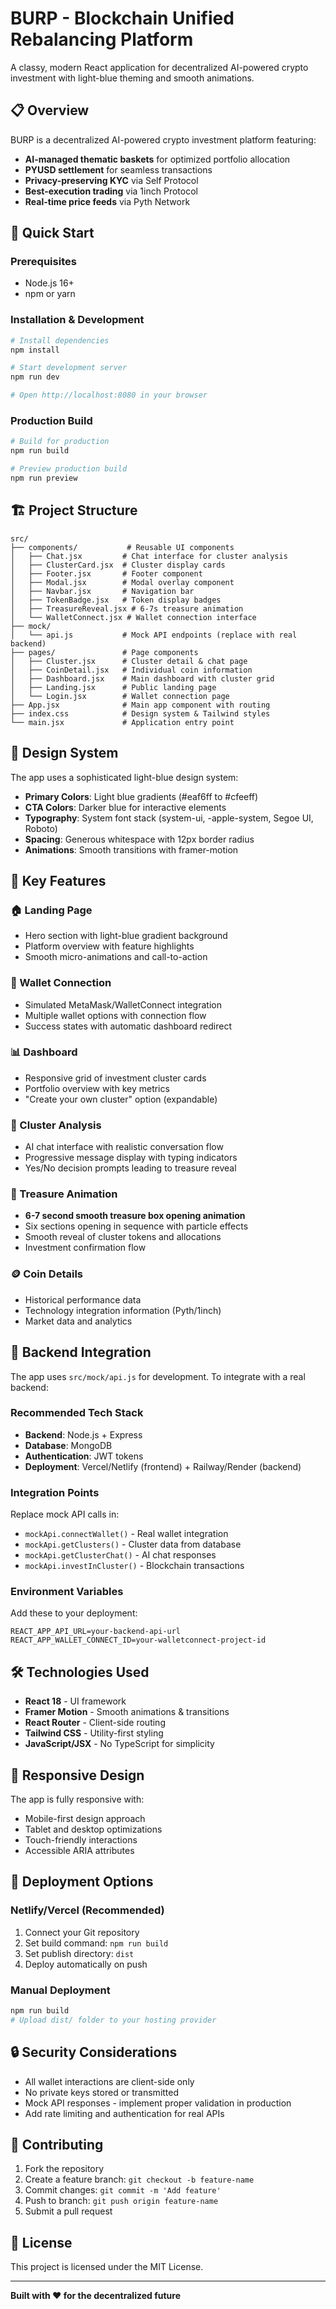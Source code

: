 # BURP - Blockchain Unified Rebalancing Platform

A classy, modern React application for decentralized AI-powered crypto investment with light-blue theming and smooth animations.

## 📋 Overview

BURP is a decentralized AI-powered crypto investment platform featuring:
- **AI-managed thematic baskets** for optimized portfolio allocation
- **PYUSD settlement** for seamless transactions  
- **Privacy-preserving KYC** via Self Protocol
- **Best-execution trading** via 1inch Protocol
- **Real-time price feeds** via Pyth Network

## 🚀 Quick Start

### Prerequisites
- Node.js 16+ 
- npm or yarn

### Installation & Development

```bash
# Install dependencies
npm install

# Start development server
npm run dev

# Open http://localhost:8080 in your browser
```

### Production Build

```bash
# Build for production
npm run build

# Preview production build
npm run preview
```

## 🏗️ Project Structure

```
src/
├── components/           # Reusable UI components
│   ├── Chat.jsx         # Chat interface for cluster analysis
│   ├── ClusterCard.jsx  # Cluster display cards
│   ├── Footer.jsx       # Footer component
│   ├── Modal.jsx        # Modal overlay component
│   ├── Navbar.jsx       # Navigation bar
│   ├── TokenBadge.jsx   # Token display badges
│   ├── TreasureReveal.jsx # 6-7s treasure animation
│   └── WalletConnect.jsx # Wallet connection interface
├── mock/
│   └── api.js           # Mock API endpoints (replace with real backend)
├── pages/               # Page components
│   ├── Cluster.jsx      # Cluster detail & chat page
│   ├── CoinDetail.jsx   # Individual coin information
│   ├── Dashboard.jsx    # Main dashboard with cluster grid
│   ├── Landing.jsx      # Public landing page
│   └── Login.jsx        # Wallet connection page
├── App.jsx              # Main app component with routing
├── index.css            # Design system & Tailwind styles
└── main.jsx             # Application entry point
```

## 🎨 Design System

The app uses a sophisticated light-blue design system:

- **Primary Colors**: Light blue gradients (#eaf6ff to #cfeeff)
- **CTA Colors**: Darker blue for interactive elements
- **Typography**: System font stack (system-ui, -apple-system, Segoe UI, Roboto)
- **Spacing**: Generous whitespace with 12px border radius
- **Animations**: Smooth transitions with framer-motion

## 🔧 Key Features

### 🏠 Landing Page
- Hero section with light-blue gradient background
- Platform overview with feature highlights
- Smooth micro-animations and call-to-action

### 🔐 Wallet Connection
- Simulated MetaMask/WalletConnect integration
- Multiple wallet options with connection flow
- Success states with automatic dashboard redirect

### 📊 Dashboard  
- Responsive grid of investment cluster cards
- Portfolio overview with key metrics
- "Create your own cluster" option (expandable)

### 💬 Cluster Analysis
- AI chat interface with realistic conversation flow
- Progressive message display with typing indicators  
- Yes/No decision prompts leading to treasure reveal

### 🎁 Treasure Animation
- **6-7 second smooth treasure box opening animation**
- Six sections opening in sequence with particle effects
- Smooth reveal of cluster tokens and allocations
- Investment confirmation flow

### 🪙 Coin Details
- Historical performance data
- Technology integration information (Pyth/1inch)
- Market data and analytics

## 🔗 Backend Integration

The app uses `src/mock/api.js` for development. To integrate with a real backend:

### Recommended Tech Stack
- **Backend**: Node.js + Express
- **Database**: MongoDB 
- **Authentication**: JWT tokens
- **Deployment**: Vercel/Netlify (frontend) + Railway/Render (backend)

### Integration Points
Replace mock API calls in:
- `mockApi.connectWallet()` - Real wallet integration
- `mockApi.getClusters()` - Cluster data from database
- `mockApi.getClusterChat()` - AI chat responses
- `mockApi.investInCluster()` - Blockchain transactions

### Environment Variables
Add these to your deployment:
```
REACT_APP_API_URL=your-backend-api-url
REACT_APP_WALLET_CONNECT_ID=your-walletconnect-project-id
```

## 🛠️ Technologies Used

- **React 18** - UI framework
- **Framer Motion** - Smooth animations & transitions
- **React Router** - Client-side routing
- **Tailwind CSS** - Utility-first styling
- **JavaScript/JSX** - No TypeScript for simplicity

## 📱 Responsive Design

The app is fully responsive with:
- Mobile-first design approach
- Tablet and desktop optimizations
- Touch-friendly interactions
- Accessible ARIA attributes

## 🚢 Deployment Options

### Netlify/Vercel (Recommended)
1. Connect your Git repository
2. Set build command: `npm run build`
3. Set publish directory: `dist`
4. Deploy automatically on push

### Manual Deployment
```bash
npm run build
# Upload dist/ folder to your hosting provider
```

## 🔒 Security Considerations

- All wallet interactions are client-side only
- No private keys stored or transmitted
- Mock API responses - implement proper validation in production
- Add rate limiting and authentication for real APIs

## 🤝 Contributing

1. Fork the repository
2. Create a feature branch: `git checkout -b feature-name`
3. Commit changes: `git commit -m 'Add feature'` 
4. Push to branch: `git push origin feature-name`
5. Submit a pull request

## 📄 License

This project is licensed under the MIT License.

---

**Built with ❤️ for the decentralized future**